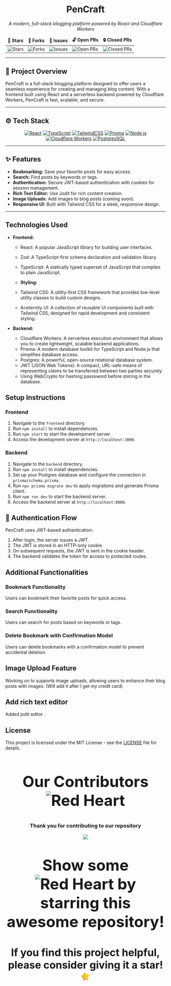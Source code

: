 <div align="center">

# PenCraft

<i>A modern, full-stack blogging platform powered by React and Cloudflare Workers</i>

</div>

<table align="center">
  <thead align="center">
    <tr>
      <td><b>🌟 Stars</b></td>
      <td><b>🍴 Forks</b></td>
      <td><b>🐞 Issues</b></td>
      <td><b>🔓 Open PRs</b></td>
      <td><b>🔒 Closed PRs</b></td>
    </tr>
  </thead>
  <tbody>
    <tr>
      <td><img alt="Stars" src="https://img.shields.io/github/stars/AkshitLakhera/PenCraft-Full-Stack-Blogging-Application?style=flat&logo=github"/></td>
      <td><img alt="Forks" src="https://img.shields.io/github/forks/AkshitLakhera/PenCraft-Full-Stack-Blogging-Application?style=flat&logo=github"/></td>
      <td><img alt="Issues" src="https://img.shields.io/github/issues/AkshitLakhera/PenCraft-Full-Stack-Blogging-Application?style=flat&logo=github"/></td>
      <td><img alt="Open PRs" src="https://img.shields.io/github/issues-pr/AkshitLakhera/PenCraft-Full-Stack-Blogging-Application?style=flat&logo=github"/></td>
      <td><img alt="Closed PRs" src="https://img.shields.io/github/issues-pr-closed/AkshitLakhera/PenCraft-Full-Stack-Blogging-Application?style=flat&logo=github"/></td>
    </tr>
  </tbody>
</table>

---

## 🚀 Project Overview

PenCraft is a full-stack blogging platform designed to offer users a seamless experience for creating and managing blog content. With a frontend built using React and a serverless backend powered by Cloudflare Workers, PenCraft is fast, scalable, and secure.

---

## ⚙️ Tech Stack

<div align="center">

[![React](https://img.shields.io/badge/React-61DAFB.svg?style=for-the-badge&logo=React&logoColor=black)](https://reactjs.org/)
[![TypeScript](https://img.shields.io/badge/TypeScript-3178C6.svg?style=for-the-badge&logo=TypeScript&logoColor=white)](https://www.typescriptlang.org/)
[![TailwindCSS](https://img.shields.io/badge/TailwindCSS-38B2AC.svg?style=for-the-badge&logo=Tailwind-CSS&logoColor=white)](https://tailwindcss.com/)
[![Prisma](https://img.shields.io/badge/Prisma-2D3748.svg?style=for-the-badge&logo=Prisma&logoColor=white)](https://prisma.io/)
[![Node.js](https://img.shields.io/badge/Node.js-339933.svg?style=for-the-badge&logo=Node.js&logoColor=white)](https://nodejs.org/)
[![Cloudflare Workers](https://img.shields.io/badge/Cloudflare%20Workers-F38020.svg?style=for-the-badge&logo=Cloudflare&logoColor=white)](https://www.cloudflare.com/products/cloudflare-workers/)
[![PostgresSQL](https://img.shields.io/badge/PostgresSQL-4169E1.svg?style=for-the-badge&logo=PostgreSQL&logoColor=white)](https://www.postgresql.org/)

</div>

---

## ✨ Features

- **Bookmarking:** Save your favorite posts for easy access.
- **Search:** Find posts by keywords or tags.
- **Authentication:** Secure JWT-based authentication with cookies for session management.
- **Rich Text Editor:** Use Jodit for rich content creation.
- **Image Uploads:** Add images to blog posts (coming soon).
- **Responsive UI:** Built with Tailwind CSS for a sleek, responsive design.

---

## Technologies Used

- **Frontend:**

  - React: A popular JavaScript library for building user interfaces.
  - Zod: A TypeScript-first schema declaration and validation library.
  - TypeScript: A statically typed superset of JavaScript that compiles to plain JavaScript.

  - **Styling:**
  - Tailwind CSS: A utility-first CSS framework that provides low-level utility classes to build custom designs.
  - Aceternity UI: A collection of reusable UI components built with Tailwind CSS, designed for rapid development and consistent styling.

- **Backend:**
  - Cloudflare Workers: A serverless execution environment that allows you to create lightweight, scalable backend applications.
  - Prisma: A modern database toolkit for TypeScript and Node.js that simplifies database access.
  - Postgres: A powerful, open-source relational database system.
  - JWT (JSON Web Tokens): A compact, URL-safe means of representing claims to be transferred between two parties securely.
  - Using WebCrypto for hashing passsword before storing in the database.

## Setup Instructions

### Frontend

1. Navigate to the `frontend` directory.
2. Run `npm install` to install dependencies.
3. Run `npm start` to start the development server.
4. Access the development server at `http://localhost:3000`.

### Backend

1. Navigate to the `backend` directory.
2. Run `npm install` to install dependencies.
3. Set up your Postgres database and configure the connection in `prisma/schema.prisma`.
4. Run `npx prisma migrate dev` to apply migrations and generate Prisma client.
5. Run `npm run dev` to start the backend server.
6. Access the backend server at `http://localhost:8080`.

## 🔐 Authentication Flow

PenCraft uses JWT-based authentication:

1. After login, the server issues a JWT.
2. The JWT is stored in an HTTP-only cookie.
3. On subsequent requests, the JWT is sent in the cookie header.
4. The backend validates the token for access to protected routes.

## Additional Functionalities

### Bookmark Functionality

Users can bookmark their favorite posts for quick access.

### Search Functionality

Users can search for posts based on keywords or tags.

### Delete Bookmark with Confirmation Model

Users can delete bookmarks with a confirmation model to prevent accidental deletion.

###

## Image Upload Feature

Working on to supports image uploads, allowing users to enhance their blog posts with images. (Will add it after I get my credit card)

## Add rich text editor

Added jodit editor .

## License

This project is licensed under the MIT License - see the [LICENSE](LICENSE) file for details.

<div align="center">
  <h2 style="font-size:3rem;">Our Contributors <img src="https://raw.githubusercontent.com/Tarikul-Islam-Anik/Animated-Fluent-Emojis/master/Emojis/Smilies/Red%20Heart.png" alt="Red Heart" width="40" height="40" /></h2>
  <h3>Thank you for contributing to our repository</h3>
<a href="https://github.com/AkshitLakhera/PenCraft-Full-Stack-Blogging-Application/graphs/contributors">
<img src="https://contrib.rocks/image?repo=AkshitLakhera/PenCraft-Full-Stack-Blogging-Application"/>
</a>
<p style="font-family:var(--ff-philosopher);font-size:3rem;"><b> Show some <img src="https://raw.githubusercontent.com/Tarikul-Islam-Anik/Animated-Fluent-Emojis/master/Emojis/Smilies/Red%20Heart.png" alt="Red Heart" width="40" height="40" /> by starring this awesome repository!
</div>

<center>
<h3 style="font-size:2rem;">
If you find this project helpful, please consider giving it a star! <img src="https://raw.githubusercontent.com/Tarikul-Islam-Anik/tarikul-islam-anik/main/assets/images/Star.png" width="30" height="30"></p>
</center>
